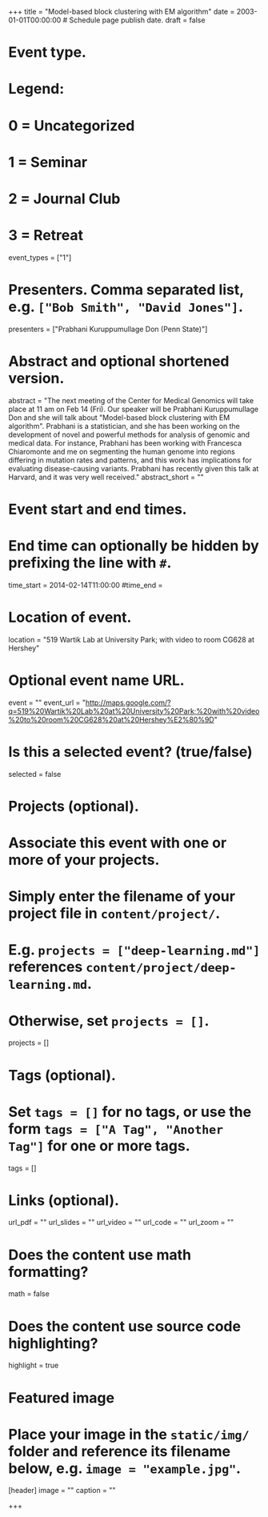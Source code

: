 +++
title = "Model-based block clustering with EM algorithm"
date = 2003-01-01T00:00:00  # Schedule page publish date.
draft = false

# Event type.
# Legend:
# 0 = Uncategorized
# 1 = Seminar
# 2 = Journal Club
# 3 = Retreat
event_types = ["1"]

# Presenters. Comma separated list, e.g. `["Bob Smith", "David Jones"]`.
presenters = ["Prabhani Kuruppumullage Don (Penn State)"]

# Abstract and optional shortened version.
abstract = "The next meeting of the Center for Medical Genomics will take place at 11 am on Feb 14 (Fri). Our speaker will be Prabhani Kuruppumullage Don and she will talk about \"Model-based block clustering with EM algorithm\". Prabhani is a statistician, and she has been working on the development of novel and powerful methods for analysis of genomic and medical data. For instance, Prabhani has been working with Francesca Chiaromonte and me on segmenting the human genome into regions differing in mutation rates and patterns, and this work has implications for evaluating disease-causing variants. Prabhani has recently given this talk at Harvard, and it was very well received."
abstract_short = ""

# Event start and end times.
#   End time can optionally be hidden by prefixing the line with `#`.
time_start = 2014-02-14T11:00:00
#time_end = 

# Location of event.
location = "519 Wartik Lab at University Park; with video to room CG628 at Hershey"

# Optional event name URL.
event = ""
event_url = "http://maps.google.com/?q=519%20Wartik%20Lab%20at%20University%20Park;%20with%20video%20to%20room%20CG628%20at%20Hershey%E2%80%9D"

# Is this a selected event? (true/false)
selected = false

# Projects (optional).
#   Associate this event with one or more of your projects.
#   Simply enter the filename of your project file in `content/project/`.
#   E.g. `projects = ["deep-learning.md"]` references `content/project/deep-learning.md`.
#   Otherwise, set `projects = []`.
projects = []

# Tags (optional).
#   Set `tags = []` for no tags, or use the form `tags = ["A Tag", "Another Tag"]` for one or more tags.
tags = []

# Links (optional).
url_pdf = ""
url_slides = ""
url_video = ""
url_code = ""
url_zoom = ""

# Does the content use math formatting?
math = false

# Does the content use source code highlighting?
highlight = true

# Featured image
# Place your image in the `static/img/` folder and reference its filename below, e.g. `image = "example.jpg"`.
[header]
image = ""
caption = ""

+++
